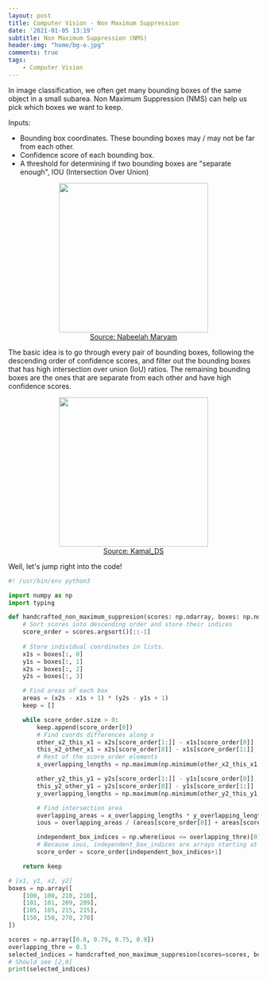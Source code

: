 ```yaml
---
layout: post
title: Computer Vision - Non Maximum Suppression
date: '2021-01-05 13:19'
subtitle: Non Maximum Suppression (NMS)
header-img: "home/bg-o.jpg"
comments: true
tags:
    - Computer Vision
---
```


In image classification, we often get many bounding boxes of the same object in a small subarea. Non Maximum Suppression (NMS) can help us pick which boxes we want to keep.

Inputs:

- Bounding box coordinates. These bounding boxes may / may not be far from each other. 
- Confidence score of each bounding box.
- A threshold for determining if two bounding boxes are "separate enough", IOU (Intersection Over Union)

<div style="text-align: center;">
<p align="center">
    <figure>
        <img src="https://github.com/user-attachments/assets/662bcbcc-50d3-43fc-86e0-97fb01c7d5cb" height="300" alt=""/>
        <figcaption><a href="https://www.linkedin.com/pulse/non-max-suppression-object-detection-nabeelah-maryam-2gr7f/">Source: Nabeelah Maryam</a></figcaption>
    </figure>
</p>
</div>

The basic idea is to go through every pair of bounding boxes, following the descending order of confidence scores, and filter out the bounding boxes that has high intersection over union (IoU) ratios. The remaining bounding boxes are the ones that are separate from each other and have high confidence scores. 

<div style="text-align: center;">
<p align="center">
    <figure>
        <img src="https://github.com/user-attachments/assets/212cfcc3-b6cb-49bd-9197-9b1c850147e1" height="300" alt=""/>
        <figcaption><a href="https://www.google.com/url?sa=i&url=https%3A%2F%2Fkorlakuntasaikamal10.medium.com%2Fintersection-over-union-a8e04c3d03b3&psig=AOvVaw1Goh-uTS9ihTL4MTDw-fX2&ust=1723930055452000&source=images&cd=vfe&opi=89978449&ved=0CBcQjhxqFwoTCIijnYm6-ocDFQAAAAAdAAAAABAE">Source: Kamal_DS </a></figcaption>
    </figure>
</p>
</div>

Well, let's jump right into the code!

```python
#! /usr/bin/env python3

import numpy as np
import typing

def handcrafted_non_maximum_suppresion(scores: np.ndarray, boxes: np.ndarray, overlapping_thre: float = 0.3) -> typing.List:
    # Sort scores into descending order and store their indices
    score_order = scores.argsort()[::-1]
    
    # Store individual coordinates in lists.
    x1s = boxes[:, 0]
    y1s = boxes[:, 1]
    x2s = boxes[:, 2]
    y2s = boxes[:, 3]

    # Find areas of each box
    areas = (x2s - x1s + 1) * (y2s - y1s + 1)
    keep = []

    while score_order.size > 0:
        keep.append(score_order[0])
        # Find coords differences along x
        other_x2_this_x1 = x2s[score_order[1:]] - x1s[score_order[0]]
        this_x2_other_x1 = x2s[score_order[0]] - x1s[score_order[1:]]
        # Rest of the score_order elements
        x_overlapping_lengths = np.maximum(np.minimum(other_x2_this_x1, this_x2_other_x1), 0)

        other_y2_this_y1 = y2s[score_order[1:]] - y1s[score_order[0]]
        this_y2_other_y1 = y2s[score_order[0]] - y1s[score_order[1:]]
        y_overlapping_lengths = np.maximum(np.minimum(other_y2_this_y1, this_y2_other_y1), 0)

        # Find intersection area
        overlapping_areas = x_overlapping_lengths * y_overlapping_lengths
        ious = overlapping_areas / (areas[score_order[0]] + areas[score_order[1:]] - overlapping_areas)

        independent_box_indices = np.where(ious <= overlapping_thre)[0]
        # Because ious, independent_box_indices are arrays starting at the next element, we want to add 1 here.
        score_order = score_order[independent_box_indices+1]

    return keep

# [x1, y1, x2, y2]
boxes = np.array([
    [100, 100, 210, 210],
    [101, 101, 209, 209],
    [105, 105, 215, 215],
    [150, 150, 270, 270]
])

scores = np.array([0.8, 0.79, 0.75, 0.9])
overlapping_thre = 0.3
selected_indices = handcrafted_non_maximum_suppresion(scores=scores, boxes=boxes, overlapping_thre=overlapping_thre)
# Should see [2,0]
print(selected_indices)
```